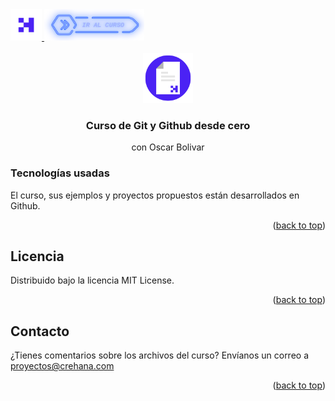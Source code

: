 <div id="top">
  <a href="https://www.crehana.com">
    <img src="images/logo.png" alt="Logo" width="50" height="50">
  </a>
  <a href="https://www.crehana.com/clases/v2/12536/detalle/">
    <img src="images/curso.png" alt="Logo" width="160" height="50">
  </a>
</div>

<!-- PROJECT LOGO -->
<br />
<div align="center">
  <a href="https://github.com/crehana-studentxp/html-introduccion">
    <img src="images/project.png" alt="Logo" width="80" height="80">
  </a>

  <h3 align="center">Curso de Git y Github desde cero</h3>
  <p align="center">con Oscar Bolivar</h3> 
</div>


### Tecnologías usadas

El curso, sus ejemplos y proyectos propuestos están desarrollados en Github.

<p align="right">(<a href="#top">back to top</a>)</p>

<!-- LICENSE -->
## Licencia

Distribuido bajo la licencia MIT License. 

<p align="right">(<a href="#top">back to top</a>)</p>

<!-- CONTACT -->
## Contacto

¿Tienes comentarios sobre los archivos del curso? Envíanos un correo a proyectos@crehana.com

<p align="right">(<a href="#top">back to top</a>)</p>

